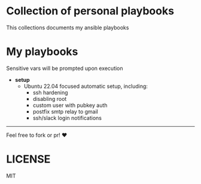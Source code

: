 # Collection of personal playbooks

This collections documents my ansible playbooks

# My playbooks
Sensitive vars will be prompted upon execution

- **setup** 
    - Ubuntu 22.04 focused automatic setup, including:
      - ssh hardening
      - disabling root
      - custom user with pubkey auth
      - postfix smtp relay to gmail
      - ssh/slack login notifications
---
Feel free to fork or pr! ❤️

# LICENSE
MIT
